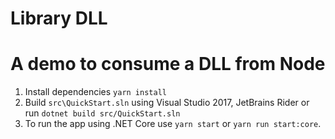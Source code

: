 # Library DLL

# A demo to consume a DLL from Node

1. Install dependencies `yarn install`
2. Build `src\QuickStart.sln` using Visual Studio 2017, JetBrains Rider or run `dotnet build src/QuickStart.sln`
3. To run the app using .NET Core use `yarn start` or `yarn run start:core`.
